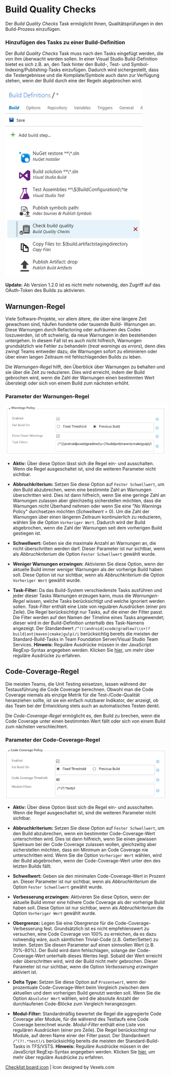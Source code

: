 # Build Quality Checks
Der *Build Quality Checks* Task ermöglicht Ihnen, Qualitätsprüfungen in den Build-Prozess einzufügen.

### Hinzufügen des Tasks zu einer Build-Definition
Der *Build Quality Checks* Task muss nach den Tasks eingefügt werden, die von ihm überwacht werden sollen. In einer Visual Studio
Build-Definition bietet es sich z.B. an, den Task hinter den Build-, Test- und Symbol-Indexing/Publishing-Tasks einzufügen.
Dadurch wird sichergestellt, dass die Testergebnisse und die Kompilate/Symbole auch dann zur Verfügung stehen, wenn der Build
durch eine der Regeln abgebrochen wird. 

![Task-Einbindung](../assets/AddTask.png "Empfohlene Einbindung des Build Quality Checks Tasks")

**Update:** Ab Version 1.2.0 ist es nicht mehr notwendig, den Zugriff auf das OAuth-Token des Builds zu aktivieren.

## Warnungen-Regel
Viele Software-Projekte, vor allem ältere, die über eine längere Zeit gewachsen sind, häufen hunderte oder tausende Build-
Warnungen an. Diese Warnungen durch Refactoring oder aufräumen des Codes loszuwerden, ist oft schwierig, da neue Warnungen
in den bestehenden untergehen. In diesem Fall ist es auch nicht hilfreich, Warnungen grundsätzlich wie Fehler zu behandeln
(*treat warnings as errors*), denn dies zwingt Teams entweder dazu, die Warnungen sofort zu eliminieren oder über einen langen
Zeitraum mit fehlschlagenden Builds zu leben. 

Die *Warnungen-Regel* hilft, den Überblick über Warnungen zu behalten und sie über die Zeit zu reduzieren. Dies wird
erreicht, indem der Build gebrochen wird, wenn die Zahl der Warnungen einen bestimmten Wert übersteigt oder sich von einem
Build zum nächsten erhöht.

### Parameter der Warnungen-Regel

![Warnungen-Regel](../assets/WarningsPolicy.png "Parameter der Warnungen-Regel")

- **Aktiv:** Über diese Option lässt sich die Regel ein- und ausschalten. Wenn die Regel ausgeschaltet ist, sind die weiteren
Parameter nicht sichtbar.

- **Abbruchkriterium:** Setzen Sie diese Option auf `Fester Schwellwert`, um den Build abzubrechen, wenn eine bestimmte Zahl an
Warnungen überschritten wird. Dies ist dann hilfreich, wenn Sie eine geringe Zahl an Warnungen zulassen aber gleichzeitig
sicherstellen möchten, dass die Warnungen nicht Überhand nehmen oder wenn Sie eine "No Warnings Policy" durchsetzen möchten
(*Schwellwert* = 0). Um die Zahl der Warnungen über einen längeren Zeitraum kontinuierlich zu reduzieren, wählen Sie die Option
`Vorheriger Wert`. Dadurch wird der Build abgebrochen, wenn die Zahl der Warnungen seit dem vorherigen Build gestiegen ist.

- **Schwellwert:** Geben sie die maximale Anzahl an Warnungen an, die nicht überschritten werden darf. Dieser Parameter ist
nur sichtbar, wenn als *Abbruchkriterium* die Option `Fester Schwellwert` gewählt wurde.

- **Weniger Warnungen erzwingen:** Aktivieren Sie diese Option, wenn der aktuelle Build immer weniger Warnungen als der vorherige
Build haben soll. Diese Option ist nur sichtbar, wenn als *Abbruchkriterium* die Option `Vorheriger Wert` gewählt wurde.

- **Task-Filter:** Da das Build-System verschiedenste Tasks ausführen und jeder dieser Tasks Warnungen erzeugen kann, muss die
*Warnungen-Regel* wissen, welche Tasks berücksichtigt und welche ignoriert werden sollen. *Task-Filter* enthält eine Liste
von regulären Ausdrücken (einer pro Zeile). Die Regel berücksichtigt nur Tasks, auf die einer der Filter passt. Die Filter werden
auf den Namen der Timeline eines Tasks angewendet; dieser wird in der Build-Definition unterhalb des Task-Namens angezeigt. Der
Standardwert `/^(((android|xcode|gradlew)\\s+)?build|ant|maven|cmake|gulp)/i` berücksichtig bereits die meisten der Standard-Build-Tasks
in Team Foundation Server/Visual Studio Team Services. **Hinweis:** Reguläre Ausdrücke müssen in der JavaScript RegExp-Syntax angegeben
werden. Klicken Sie [hier](http://www.regular-expressions.info/javascript.html), um mehr über reguläre Ausdrücke zu erfahren.

## Code-Coverage-Regel
Die meisten Teams, die Unit Testing einsetzen, lassen während der Testausführung die Code Coverage berechnen. Obwohl man die Code
Coverage niemals als einzige Metrik für die Test-/Code-Qualität heranziehen sollte, ist sie ein einfach nutzbarer Indikator, der
anzeigt, ob das Team bei der Entwicklung stets auch an automatisches Testen denkt.

Die *Code-Coverage-Regel* ermöglicht es, den Build zu brechen, wenn die Code Coverage unter einen bestimmten Wert fällt oder sich
von einem Build zum nächsten verschlechtert.

### Parameter der Code-Coverage-Regel

![Code-Coverage-Regel](../assets/CodeCoveragePolicy.png "Parameter der Code-Coverage-Regel")

- **Aktiv:** Über diese Option lässt sich die Regel ein- und ausschalten. Wenn die Regel ausgeschaltet ist, sind die weiteren
Parameter nicht sichtbar.

- **Abbruchkriterium:** Setzen Sie diese Option auf `Fester Schwellwert`, um den Build abzubrechen, wenn ein bestimmter Code-Coverage-Wert
unterschritten wird. Dies ist dann hilfreich, wenn Sie einen gewissen Spielraum bei der Code Coverage zulassen wollen, gleichzeitig aber
sicherstellen möchten, dass ein Minimum an Code Coverage nie unterschritten wird. Wenn Sie die Option `Vorheriger Wert` wählen, wird der
Build abgebrochen, wenn der Code-Coverage-Wert unter den des letzten Builds fällt.

- **Schwellwert:** Geben sie den minimalen Code-Coverage-Wert in Prozent an. Dieser Parameter ist nur sichtbar, wenn als
*Abbruchkriterium* die Option `Fester Schwellwert` gewählt wurde.

- **Verbesserung erzwingen:** Aktivieren Sie diese Option, wenn der aktuelle Build immer eine höhere Code Coverage als der vorherige
Build haben soll. Diese Option ist nur sichtbar, wenn als *Abbruchkriterium* die Option `Vorheriger Wert` gewählt wurde.

- **Obergrenze:** Legen Sie eine Obergrenze für die Code-Coverage-Verbesserung fest. Grundsätzlich ist es nicht empfehlenswert zu
versuchen, eine Code Coverage von 100% zu erreichen, da es dazu notwendig wäre, auch sämtlichen Trivial-Code (z.B. Getter/Setter) zu
testen. Setzen Sie diesen Parameter auf einen sinnvollen Wert (z.B. 70%-80%). Der Build wird dann fehlschlagen, solange der Code-Coverage-Wert
unterhalb dieses Wertes liegt. Sobald der Wert erreicht oder überschritten wird, wird der Build nicht mehr gebrochen. Dieser Parameter
ist nur sichtbar, wenn die Option *Verbesserung erzwingen* aktiviert ist.

- **Delta Type:** Setzen Sie diese Option auf `Prozentwert`, wenn der prozentuale Code-Coverage-Wert beim Vergleich zwischen dem aktuellen
und dem vorherigen Build genutzt werden soll. Wenn Sie die Option `Absoluter Wert` wählen, wird die absolute Anzahl der durchlaufenen Code-Blöcke
zum Vergleich herangezogen.

- **Modul-Filter:** Standardmäßig bewertet die Regel die aggregierte Code Coverage aller Module, für die während des Testlaufs eine
Code Coverage berechnet wurde. *Modul-Filter* enthält eine Liste von regulären Ausdrücken (einer pro Zeile). Die Regel berücksichtigt
nur Module, auf deren Name einer der Filter passt. Der Standardwert `/^(?!.*test)/i` berücksichtig bereits die meisten der
Standard-Build-Tasks in TFS/VSTS. **Hinweis:** Reguläre Ausdrücke müssen in der JavaScript RegExp-Syntax angegeben werden. Klicken Sie
[hier](http://www.regular-expressions.info/javascript.html), um mehr über reguläre Ausdrücke zu erfahren.

[Checklist board icon](https://www.vexels.com/vectors/png-svg/129767/checklist-board-icon) | Icon designed by Vexels.com
